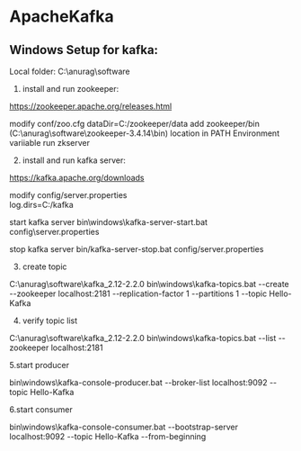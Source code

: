 # ApacheKafka

Windows Setup for kafka:
--------------------------
Local folder:
C:\anurag\software

1. install and run  zookeeper:

https://zookeeper.apache.org/releases.html

modify conf/zoo.cfg
dataDir=C:/zookeeper/data
add zookeeper/bin (C:\anurag\software\zookeeper-3.4.14\bin) location in PATH Environment variiable
run zkserver

2. install and run  kafka server:

https://kafka.apache.org/downloads

modify  config/server.properties  
log.dirs=C:/kafka

start kafka server
bin\windows\kafka-server-start.bat config\server.properties

stop kafka server
bin/kafka-server-stop.bat config/server.properties


3. create topic

C:\anurag\software\kafka_2.12-2.2.0
bin\windows\kafka-topics.bat --create --zookeeper localhost:2181 --replication-factor 1   --partitions 1 --topic Hello-Kafka


4. verify topic list

C:\anurag\software\kafka_2.12-2.2.0
bin\windows\kafka-topics.bat --list --zookeeper localhost:2181


5.start producer

bin\windows\kafka-console-producer.bat --broker-list localhost:9092 --topic Hello-Kafka

6.start consumer

bin\windows\kafka-console-consumer.bat --bootstrap-server localhost:9092 --topic Hello-Kafka --from-beginning

